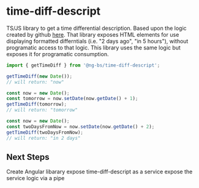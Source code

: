 # time-diff-descript

TS/JS library to get a time differential description. Based upon the logic created by github [here](https://github.com/github/time-elements). That library exposes HTML elements for use displaying formatted differntials (i.e. "2 days ago", "in 5 hours"), without programatic access to that logic. This library uses the same logic but exposes it for programatic consumption.

```ts
import { getTimeDiff } from '@ng-bs/time-diff-descript';

getTimeDiff(new Date());
// will return: "now"

const now = new Date();
const tomorrow = now.setDate(now.getDate() + 1);
getTimeDiff(tomorrow);
// will return: "tomorrow"

const now = new Date();
const twoDaysFromNow = now.setDate(now.getDate() + 2);
getTimeDiff(twoDaysFromNow);
// will return: "in 2 days"
```

## Next Steps

Create Angular libarary
expose time-diff-descript as a service
expose the service logic via a pipe
